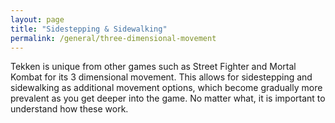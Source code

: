 ```yaml
---
layout: page
title: "Sidestepping & Sidewalking"
permalink: /general/three-dimensional-movement
---
```


Tekken is unique from other games such as Street Fighter and Mortal Kombat for its 3 dimensional movement. This allows for sidestepping and sidewalking as additional movement options, which become gradually more prevalent as you get deeper into the game. No matter what, it is important to understand how these work.
